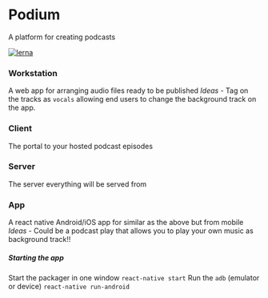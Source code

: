 # Podium

A platform for creating podcasts

[![lerna](https://img.shields.io/badge/maintained%20with-lerna-cc00ff.svg)](https://lerna.js.org/)

### Workstation

A web app for arranging audio files ready to be published
_Ideas_ - Tag on the tracks as `vocals` allowing end users to change the background track on the app.

### Client

The portal to your hosted podcast episodes

### Server

The server everything will be served from

### App

A react native Android/iOS app for similar as the above but from mobile
_Ideas_ - Could be a podcast play that allows you to play your own music as background track!!

##### Starting the app

Start the packager in one window
`react-native start`
Run the `adb` (emulator or device)
`react-native run-android`
